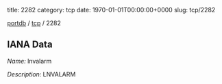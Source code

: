 title: 2282
category: tcp
date: 1970-01-01T00:00:00+0000
slug: tcp/2282

[portdb](/) / [tcp](/category/tcp.html) / 2282


## IANA Data

_Name:_ lnvalarm

_Description:_ LNVALARM

